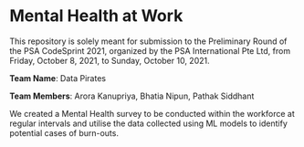# Mental Health at Work

This repository is solely meant for submission to the Preliminary Round of the PSA CodeSprint 2021, organized by the PSA International Pte Ltd, from Friday, October 8, 2021, to Sunday, October 10, 2021.

<b>Team Name</b>: Data Pirates

<b>Team Members</b>: Arora Kanupriya, Bhatia Nipun, Pathak Siddhant

We created a Mental Health survey to be conducted within the workforce at regular intervals and utilise the data collected using ML models to identify potential cases of burn-outs.
